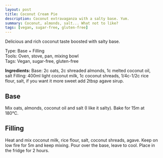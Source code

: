 ```yaml
---
layout: post
title: Coconut Cream Pie
description: Coconut extravaganza with a salty base. Yum.
summary: Coconut, almonds, salt... What not to like? 
tags: [vegan, sugar-free, gluten-free]
---
```


Delicious and rich coconut taste boosted with salty base.

Type: Base + Filling <br>
Tools: Oven, stove, pan, mixing bowl <br>
Tags: Vegan, sugar-free, gluten-free <br>

**Ingredients:**
Base: 2c oats, 2c shreaded almonds, 1c melted coconut oil, salt
Filling: 400ml light coconut milk, 1c coconut shreads, 1/4c-1/2c rice flour, salt, if you want it more sweet add 2tbsp agave sirup.

## Base
Mix oats, almonds, coconut oil and salt (I like it salty). Bake for 15m at 180°C.

## Filling
Heat and mix coconut milk, rice flour, salt, coconut shreads, agave. Keep on low fire for 5m and keep mixing. Pour over the base, leave to cool. Place in the fridge for 2 hours.
